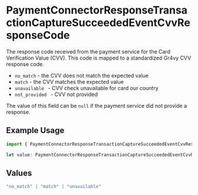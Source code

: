 # PaymentConnectorResponseTransactionCaptureSucceededEventCvvResponseCode

The response code received from the payment service for the Card
Verification Value (CVV). This code is mapped to a standardized Gr4vy
CVV response code.

- `no_match` - the CVV does not match the expected value
- `match` - the CVV matches the expected value
- `unavailable ` - CVV check unavailable for card our country
- `not_provided ` - CVV not provided

The value of this field can be `null` if the payment service did not
provide a response.

## Example Usage

```typescript
import { PaymentConnectorResponseTransactionCaptureSucceededEventCvvResponseCode } from "@gr4vy/sdk/models/components";

let value: PaymentConnectorResponseTransactionCaptureSucceededEventCvvResponseCode = "match";
```

## Values

```typescript
"no_match" | "match" | "unavailable"
```